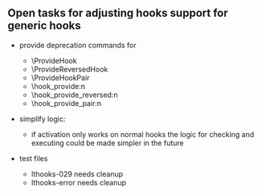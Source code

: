 
## Open tasks for adjusting hooks support for generic hooks

- provide deprecation commands for

    - \ProvideHook
    - \ProvideReversedHook
    - \ProvideHookPair
    - \hook_provide:n
    - \hook_provide_reversed:n
    - \hook_provide_pair:n


- simplify logic:

    - if activation only works on normal hooks the logic for checking
      and executing could be made simpler in the future


- test files

    - lthooks-029 needs cleanup
    - lthooks-error needs cleanup
